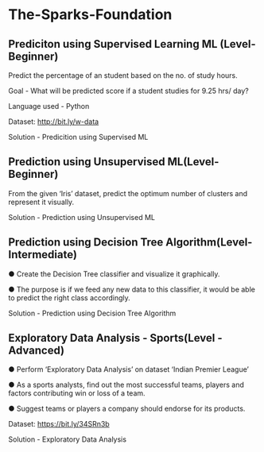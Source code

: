 #  The-Sparks-Foundation 

## Prediciton using Supervised Learning ML (Level-Beginner)

Predict the percentage of an student based on the no. of study hours.

Goal - What will be predicted score if a student studies for 9.25 hrs/ day?


Language used - Python

Dataset: http://bit.ly/w-data

Solution - Predicition using Supervised ML


## Prediction using Unsupervised ML(Level-Beginner)

From the given ‘Iris’ dataset, predict the optimum number of clusters and represent it visually.


Solution - Prediction using Unsupervised ML


## Prediction using Decision Tree Algorithm(Level-Intermediate)

● Create the Decision Tree classifier and visualize it graphically.

● The purpose is if we feed any new data to this classifier, it would be able to
predict the right class accordingly.


Solution - Prediction using Decision Tree Algorithm


## Exploratory Data Analysis - Sports(Level - Advanced)


● Perform ‘Exploratory Data Analysis’ on dataset ‘Indian Premier League’

● As a sports analysts, find out the most successful teams, players and factors
contributing win or loss of a team.

● Suggest teams or players a company should endorse for its products.

Dataset: https://bit.ly/34SRn3b


Solution - Exploratory Data Analysis
